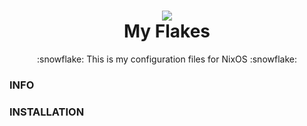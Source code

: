 <h1 align="center">
  <img src="https://files.catbox.moe/i4twd5.png"></img> 
  <br />
  My Flakes
</h1>
<p align="center">:snowflake: This is my configuration files for NixOS :snowflake: </p>

### INFO

### INSTALLATION
